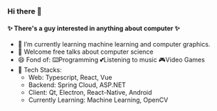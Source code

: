 ### Hi there 👋

#### ✨ There's a guy interested in anything about computer ✨

- 🌱 I’m currently learning machine learning and computer graphics.
- 💬 Welcome free talks about computer science
- 😄 Fond of: ⌨️Programming  💕Listening to music  🎮Video Games
- 🐼 Tech Stacks:
  - Web: Typescript, React, Vue
  - Backend: Spring Cloud, ASP.NET
  - Client: Qt, Electron, React-Native, Android
  - Currently Learning: Machine Learning, OpenCV
